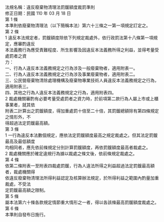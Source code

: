 法規名稱：違反廢棄物清理法罰鍰額度裁罰準則  
修正日期：民國 110 年 03 月 18 日  
第 1 條  
本準則依廢棄物清理法（以下簡稱本法）第六十三條之一第一項規定訂定之。  
第 2 條  
1 違反本法規定者，罰鍰額度除依下列規定裁處外，依行政罰法第十八條第一項規定，應審酌違反  
本法義務行為應受責難程度、所生影響及因違反本法義務所得之利益，並得考量受處罰者之資  
力：  
一、行為人違反本法義務規定之行為涉及一般廢棄物者，適用附表一。  
二、行為人違反本法義務規定之行為涉及事業廢棄物者，適用附表二。  
三、公民營廢棄物清除處理機構及廢棄物專業技術人員違反本法義務規定之行為，適用附表三。  
四、其他之行為人違反本法義務規定之行為，適用附表四。  
2 裁處機關審酌有必要考量受處罰者之資力時，於前項第二款行為人屬上市或上櫃事業者，就其依  
附表二計算出之罰鍰額度，得加重處罰十倍至二十倍，其罰鍰總額除有第四條規定之情形外，不  
得超過法定罰鍰最高額。  
第 3 條  
1 一行為違反本法數個規定，應依法定罰鍰額度最高之規定裁處之。但其法定罰鍰最高及最低額度  
均相同者，應先依前條規定分別計算罰鍰額度，再依罰鍰額度最高者裁處之。  
2 裁處機關應於確定違規行為據以裁處之條文後，依前條規定裁處之。  
第 4 條  
依第二條附表一至附表四裁處罰鍰，行為人違法所得之利益超過法定罰鍰最高額者，裁處機關得  
依違反廢棄物清理法所得利益認定及核算辦法規定，於所得利益之範圍內酌量加重裁處，不受法  
定罰鍰最高額之限制。  
第 5 條  
屬本法第六十條各款規定情節重大情形之一者，得以各該條最高罰鍰額度裁處之。  
第 6 條  
本準則自發布日施行。  



